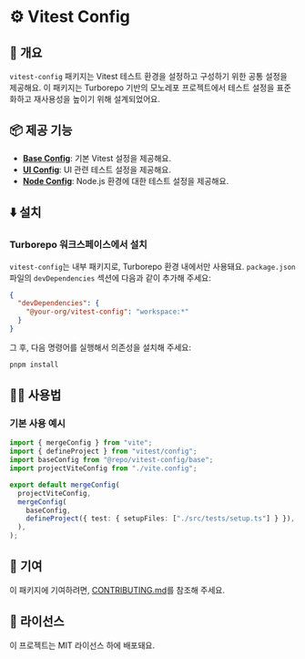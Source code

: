 # ⚙️ Vitest Config

## 📖 개요

`vitest-config` 패키지는 Vitest 테스트 환경을 설정하고 구성하기 위한 공통 설정을 제공해요. 이 패키지는 Turborepo 기반의 모노레포 프로젝트에서 테스트 설정을 표준화하고 재사용성을 높이기 위해 설계되었어요.

## 📦 제공 기능

- **[Base Config](./configs/base.js)**: 기본 Vitest 설정을 제공해요.
- **[UI Config](./configs/ui.js)**: UI 관련 테스트 설정을 제공해요.
- **[Node Config](./configs/node.js)**: Node.js 환경에 대한 테스트 설정을 제공해요.

## ⬇️ 설치

### Turborepo 워크스페이스에서 설치

`vitest-config`는 내부 패키지로, Turborepo 환경 내에서만 사용돼요. `package.json` 파일의 `devDependencies` 섹션에 다음과 같이 추가해 주세요:

```json
{
  "devDependencies": {
    "@your-org/vitest-config": "workspace:*"
  }
}
```

그 후, 다음 명령어를 실행해서 의존성을 설치해 주세요:

```bash
pnpm install
```

## 🧑‍💻 사용법

### 기본 사용 예시

```typescript
import { mergeConfig } from "vite";
import { defineProject } from "vitest/config";
import baseConfig from "@repo/vitest-config/base";
import projectViteConfig from "./vite.config";

export default mergeConfig(
  projectViteConfig,
  mergeConfig(
    baseConfig,
    defineProject({ test: { setupFiles: ["./src/tests/setup.ts"] } }),
  ),
);
```

## 🤝 기여

이 패키지에 기여하려면, [CONTRIBUTING.md](../CONTRIBUTING.md)를 참조해 주세요.

## 📜 라이선스

이 프로젝트는 MIT 라이선스 하에 배포돼요.
